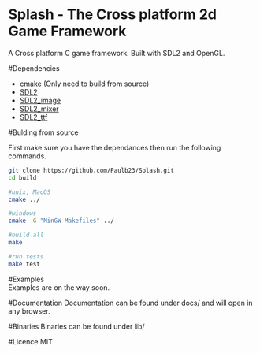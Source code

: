 Splash - The Cross platform 2d Game Framework
=============

A Cross platform C game framework. Built with SDL2 and OpenGL.


#Dependencies 
* [cmake](http://www.cmake.org/) (Only need to build from source)    
* [SDL2](https://www.libsdl.org/download-2.0.php)  
* [SDL2_image](https://www.libsdl.org/projects/SDL_image/)  
* [SDL2_mixer](http://www.libsdl.org/projects/SDL_mixer/)  
* [SDL2_ttf](http://www.libsdl.org/projects/SDL_ttf/)    
  
#Bulding from source

First make sure you have the dependances then run the following commands.
```bash
git clone https://github.com/Paulb23/Splash.git
cd build

#unix, MacOS
cmake ../

#windows
cmake -G "MinGW Makefiles" ../

#build all
make

#run tests
make test
```  
  
#Examples  
Examples are on the way soon.  
  
#Documentation
Documentation can be found under docs/ and will open in any browser.  


#Binaries
Binaries can be found under lib/
  
#Licence
MIT
